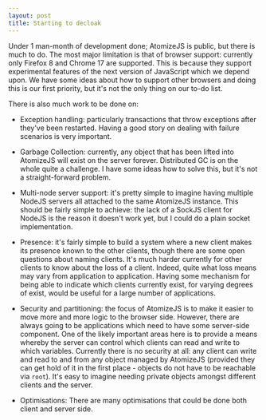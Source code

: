 ```yaml
---
layout: post
title: Starting to decloak
---
```


Under 1 man-month of development done; AtomizeJS is public, but there
is much to do. The most major limitation is that of browser support:
currently only Firefox 8 and Chrome 17 are supported. This is because
they support experimental features of the next version of JavaScript
which we depend upon. We have some ideas about how to support other
browsers and doing this is our first priority, but it's not the only
thing on our to-do list.

There is also much work to be done on:

* Exception handling: particularly transactions that throw exceptions
  after they've been restarted. Having a good story on dealing with
  failure scenarios is very important.

* Garbage Collection: currently, any object that has been lifted into
  AtomizeJS will exist on the server forever. Distributed GC is on the
  whole quite a challenge. I have some ideas how to solve this, but
  it's not a straight-forward problem.

* Multi-node server support: it's pretty simple to imagine having
  multiple NodeJS servers all attached to the same AtomizeJS
  instance. This should be fairly simple to achieve: the lack of a
  SockJS client for NodeJS is the reason it doesn't work yet, but I
  could do a plain socket implementation.

* Presence: it's fairly simple to build a system where a new client
  makes its presence known to the other clients, though there are some
  open questions about naming clients. It's much harder currently for
  other clients to know about the loss of a client. Indeed, quite what
  loss means may vary from application to application. Having some
  mechanism for being able to indicate which clients currently exist,
  for varying degrees of exist, would be useful for a large number of
  applications.

* Security and partitioning: the focus of AtomizeJS is to make it
  easier to move more and more logic to the browser side. However,
  there are always going to be applications which need to have some
  server-side component. One of the likely important areas here is to
  provide a means whereby the server can control which clients can
  read and write to which variables. Currently there is no security at
  all: any client can write and read to and from any object managed by
  AtomizeJS (provided they can get hold of it in the first place -
  objects do not have to be reachable via `root`). It's easy to
  imagine needing private objects amongst different clients and the
  server.

* Optimisations: There are many optimisations that could be done both
  client and server side.
